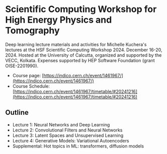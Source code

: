 # Scientific Computing Workshop for High Energy Physics and Tomography



Deep learning lecture materials and activities for Michelle Kuchera's lectures at the HSF Scientific Computing Workshop 2024. December 16-20, 2024. Hosted at the University of Calcutta, organized and supported by the VECC, Kolkata. Expenses supported by HEP Software Foundation (grant OISE-2201990).

- Course page: [https://indico.cern.ch/event/1461967/](https://indico.cern.ch/event/1461967/)
- Course Schedule:[https://indico.cern.ch/event/1461967/timetable/#20241216](https://indico.cern.ch/event/1461967/timetable/#20241216)

## Outline
- Lecture 1: Neural Networks and Deep Learning
- Lecture 2: Convolutional Filters and Neural Networks
- Lecture 3: Latent Spaces and Unsupervised Learning
- Lecture 4: Generative Models: Variational Autoencoders
- Supplemental: Hot topics in ML: transformers, diffusion models
